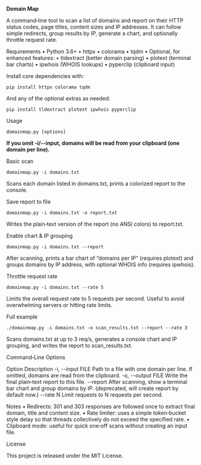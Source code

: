 **Domain Map**

A command‑line tool to scan a list of domains and report on their HTTP status codes, page titles, content sizes and IP addresses. It can follow simple redirects, group results by IP, generate a chart, and optionally throttle request rate.


Requirements
	•	Python 3.6+
	•	httpx
	•	colorama
	•	tqdm
	•	Optional, for enhanced features:
	•	tldextract (better domain parsing)
	•	plotext (terminal bar charts)
	•	ipwhois (WHOIS lookups)
	•	pyperclip (clipboard input)

Install core dependencies with:

``pip install httpx colorama tqdm``

And any of the optional extras as needed:

``pip install tldextract plotext ipwhois pyperclip``

Usage

``domainmap.py [options]``

__**If you omit -i/--input, domains will be read from your clipboard (one domain per line).**__

Basic scan

``domainmap.py -i domains.txt``

Scans each domain listed in domains.txt, prints a colorized report to the console.

Save report to file

``domainmap.py -i domains.txt -o report.txt``

Writes the plain‑text version of the report (no ANSI colors) to report.txt.

Enable chart & IP grouping

``domainmap.py -i domains.txt --report``

After scanning, prints a bar chart of “domains per IP” (requires plotext) and groups domains by IP address, with optional WHOIS info (requires ipwhois).

Throttle request rate

``domainmap.py -i domains.txt --rate 5``

Limits the overall request rate to 5 requests per second. Useful to avoid overwhelming servers or hitting rate limits.

Full example

``./domainmap.py -i domains.txt -o scan_results.txt --report --rate 3``

Scans domains.txt at up to 3 req/s, generates a console chart and IP grouping, and writes the report to scan_results.txt.

Command‑Line Options

Option	Description
-i, --input FILE	Path to a file with one domain per line. If omitted, domains are read from the clipboard.
-o, --output FILE	Write the final plain‑text report to this file.
--report	After scanning, show a terminal bar chart and group domains by IP. (deprecated, will create report by default now.)
--rate N	Limit requests to N requests per second.

Notes
	•	Redirects: 301 and 303 responses are followed once to extract final domain, title and content size.
	•	Rate limiter: uses a simple token‑bucket style delay so that threads collectively do not exceed the specified rate.
	•	Clipboard mode: useful for quick one‑off scans without creating an input file.

License

This project is released under the MIT License.
